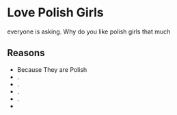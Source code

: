 # Love Polish Girls
everyone is asking. Why do you like polish girls that much
## Reasons
* Because They are Polish
* .
* .
* .
* .
* 
